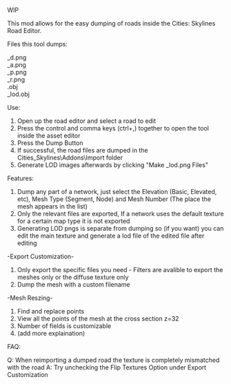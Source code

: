 WIP

This mod allows for the easy dumping of roads inside the Cities: Skylines Road Editor.

Files this tool dumps:

_d.png\
_a.png\
_p.png\
_r.png\
.obj\
_lod.obj

Use:
1) Open up the road editor and select a road to edit
2) Press the control and comma keys (ctrl+,) together to open the tool inside the asset editor
3) Press the Dump Button
4) If successful, the road files are dumped in the Cities_Skylines\Addons\Import folder
5) Generate LOD images afterwards by clicking "Make _lod.png Files"

Features:
1) Dump any part of a network, just select the Elevation (Basic, Elevated, etc), Mesh Type (Segment, Node) and Mesh Number (The place the mesh appears in the list)
2) Only the relevant files are exported, If a network uses the default texture for a certain map type it is not exported
3) Generating LOD pngs is separate from dumping so (if you want) you can edit the main texture and generate a lod file of the edited file after editing

-Export Customization-
1) Only export the specific files you need - Filters are avalible to export the meshes only or the diffuse texture only
2) Dump the mesh with a custom filename

-Mesh Reszing-
1) Find and replace points 
2) View all the points of the mesh at the cross section z=32
3) Number of fields is customizable
4) (add more explaination)

FAQ:

Q: When reimporting a dumped road the texture is completely mismatched with the road
A: Try unchecking the Flip Textures Option under Export Customization
